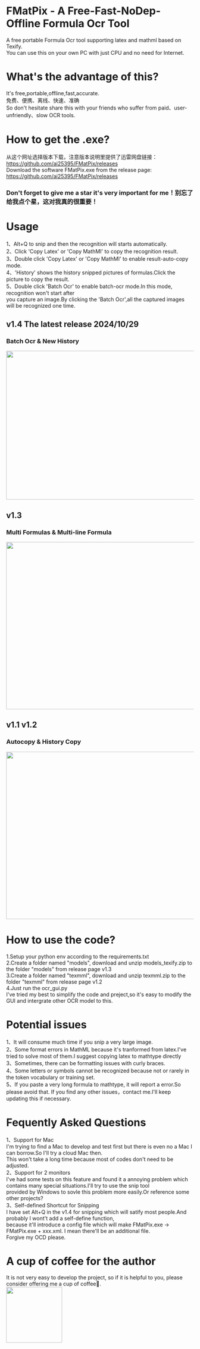 # FMatPix - A Free-Fast-NoDep-Offline Formula Ocr Tool
A free portable Formula Ocr tool supporting latex and mathml based on Texify.<br>
You can use this on your own PC with just CPU and no need for Internet.

# What's the advantage of this?
It's free,portable,offline,fast,accurate.<br>
免费、便携、离线、快速、准确 <br>
So don't hesitate share this with your friends who suffer from paid、user-unfriendly、slow OCR tools.<br>

# How to get the .exe?
从这个网址选择版本下载，注意版本说明里提供了迅雷网盘链接：https://github.com/ai25395/FMatPix/releases <br>
Download the software FMatPix.exe from the release page: https://github.com/ai25395/FMatPix/releases <br>
### Don't forget to give me a star it's very important for me！别忘了给我点个星，这对我真的很重要！<br>

# Usage
1、Alt+Q to snip and then the recognition will starts automatically.<br>
2、Click 'Copy Latex' or 'Copy MathMl' to copy the recognition result.<br>
3、Double click  'Copy Latex' or 'Copy MathMl' to enable result-auto-copy mode.<br>
4、'History' shows the history snipped pictures of formulas.Click the picture to copy the result.<br>
5、Double click 'Batch Ocr' to enable batch-ocr mode.In this mode, recognition won't start after <br>
you capture an image.By clicking the 'Batch Ocr',all the captured images will be recognized one time.

## v1.4  The latest release 2024/10/29
### Batch Ocr & New History
<img src='https://github.com/user-attachments/assets/019a8292-375f-4386-a426-ac52be159359' width = '750px' height='400px'> <br>
## v1.3
### Multi Formulas & Multi-line Formula
<img src='https://github.com/user-attachments/assets/74934032-b759-4a10-8b70-9d016df97035' width = '750px' height='450px'> <br>
## v1.1 v1.2
### Autocopy & History Copy
<img src='https://github.com/user-attachments/assets/32d1b4be-b983-46eb-a99d-fdc12cffe318' width = '750px' height='450px'><br>

# How to use the code?
1.Setup your python env according to the requirements.txt <br>
2.Create a folder named "models", download and unzip models_texify.zip to the folder "models" from release page v1.3<br>
3.Create a folder named "texmml", download and unzip texmml.zip to the folder "texmml" from release page v1.2<br>
4.Just run the ocr_gui.py <br>
I've tried my best to simplify the code and preject,so it's easy to modify the GUI and intergrate other OCR model to this. <br>

# Potential issues
1、It will consume much time if you snip a very large image.<br>
2、Some format errors in MathML because it's tranformed from latex.I've tried to solve most of them.I suggest copying latex to mathtype directly<br>
3、Sometimes, there can be formatting issues with curly braces.<br>
4、Some letters or symbols cannot be recognized because not or rarely in the token vocabulary or training set.<br>
5、If you paste a very long formula to mathtype, it will report a error.So please avoid that.
If you find any other issues，contact me.I'll keep updating this if necessary.

# Fequently Asked Questions
1、Support for Mac<br>
I'm trying to find a Mac to develop and test first but there is even no a Mac I can borrow.So I'll try a cloud Mac then.<br>
This won't take a long time because most of codes don't need to be adjusted.<br>
2、Support for 2 monitors<br>
I've had some tests on this feature and found it a annoying problem which contains many special situations.I'll try to use the snip tool<br>
provided by Windows to sovle this problem more easily.Or reference some other projects?<br>
3、Self-defined Shortcut for Snipping<br>
I have set Alt+Q in the v1.4 for snipping which will satify most people.And probably I wont't add a self-define function,<br>
because it'll introduce a config file which will make FMatPix.exe -> FMatPix.exe + xxx.xml. I mean there'll be an additional file.<br>
Forgive my OCD please.

# A cup of coffee for the author
It is not very easy to develop the project, so if it is helpful to you, please consider offering me a cup of coffee🥤.<br>
<img src='https://github.com/user-attachments/assets/7ce31ebd-01fe-430b-8d73-d6be98e89d49' width = '150px' height='150px'>

